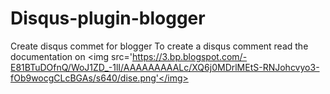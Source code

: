 # Disqus-plugin-blogger
Create disqus commet for blogger
To create a disqus comment read the documentation on
<img src='https://3.bp.blogspot.com/-E81BTuDOfnQ/WoJ1ZD_-1lI/AAAAAAAAALc/XQ6j0MDrlMEtS-RNJohcvyo3-fOb9wocgCLcBGAs/s640/dise.png'</img>
